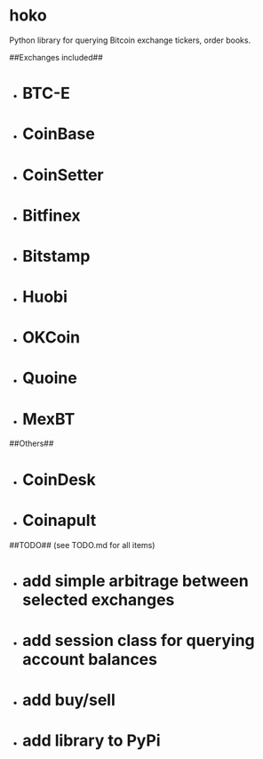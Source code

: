 # hoko
Python library for querying Bitcoin exchange tickers, order books. 

##Exchanges included##
 - # BTC-E
 - # CoinBase
 - # CoinSetter
 - # Bitfinex
 - # Bitstamp
 - # Huobi
 - # OKCoin
 - # Quoine
 - # MexBT

##Others##
 - # CoinDesk
 - # Coinapult

##TODO##
(see TODO.md for all items)
 - # add simple arbitrage between selected exchanges
 - # add session class for querying account balances
 - # add buy/sell
 - # add library to PyPi
